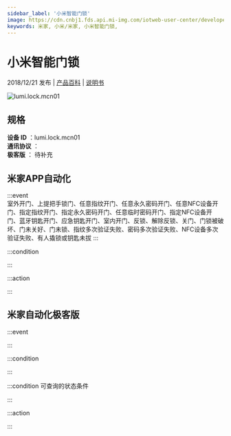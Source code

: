 ```yaml
---
sidebar_label: '小米智能门锁'
image: https://cdn.cnbj1.fds.api.mi-img.com/iotweb-user-center/developer_1679069105528kYjcasAS.png?GalaxyAccessKeyId=AKVGLQWBOVIRQ3XLEW&Expires=9223372036854775807&Signature=9NqzL4LHtYeARhbP2a9yWyDZ1d0=
keywords: 米家, 小米/米家, 小米智能门锁, 
---
```

# 小米智能门锁

2018/12/21 发布 | [产品百科](https://home.mi.com/webapp/content/baike/product/index.html?model=lumi.lock.mcn01/) | [说明书](https://home.mi.com/views/introduction.html?model=lumi.lock.mcn01&region=cn)

![lumi.lock.mcn01](https://cdn.cnbj1.fds.api.mi-img.com/iotweb-user-center/developer_1679069105528kYjcasAS.png?GalaxyAccessKeyId=AKVGLQWBOVIRQ3XLEW&Expires=9223372036854775807&Signature=9NqzL4LHtYeARhbP2a9yWyDZ1d0=)

## 规格  
> 
**设备 ID** ：lumi.lock.mcn01  
**通讯协议** ：  
**极客版**  ： 待补充 


## 米家APP自动化  

:::event  
室外开门、上提把手锁门、任意指纹开门、任意永久密码开门、任意NFC设备开门、指定指纹开门、指定永久密码开门、任意临时密码开门、指定NFC设备开门、蓝牙钥匙开门、应急钥匙开门、室内开门、反锁、解除反锁、关门、门锁被破坏、门未关好、门未锁、指纹多次验证失败、密码多次验证失败、NFC设备多次验证失败、有人撬锁或钥匙未拔
:::

:::condition  

:::

:::action   

:::

## 米家自动化极客版  

:::event  

:::

:::condition  

:::

:::condition 可查询的状态条件  

:::

:::action  

:::

        
